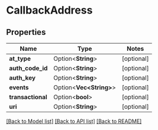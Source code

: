 # CallbackAddress

## Properties

| Name              | Type                     | Notes      |
|-------------------|--------------------------|------------|
| **at_type**       | Option<**String**>       | [optional] |
| **auth_code_id**  | Option<**String**>       | [optional] |
| **auth_key**      | Option<**String**>       | [optional] |
| **events**        | Option<**Vec\<String>**> | [optional] |
| **transactional** | Option<**bool**>         | [optional] |
| **uri**           | Option<**String**>       | [optional] |

[[Back to Model list]](../../crates/edc_api/README.md#documentation-for-models) [[Back to API list]](../../crates/edc_client/README.md#documentation-for-api-endpoints) [[Back to README]](../../README.md)



